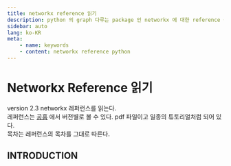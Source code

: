 ```yaml
---
title: networkx reference 읽기
description: python 의 graph 다루는 package 인 networkx 에 대한 reference 를 읽고 정리한다.
sidebar: auto
lang: ko-KR
meta:
    - name: keywords
    - content: networkx reference python
---
```

# Networkx Reference 읽기

version 2.3 networkx 레퍼런스를 읽는다.  
레퍼런스는 [공홈](http://networkx.github.io) 에서 버전별로 볼 수 있다. pdf 파일이고 일종의 튜토리얼처럼 되어 있다.  
목차는 레퍼런스의 목차를 그대로 따른다.  

## INTRODUCTION




